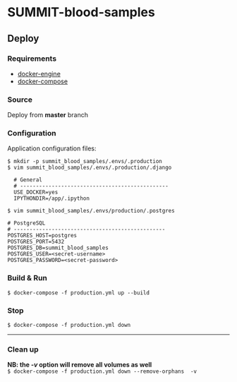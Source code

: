 # SUMMIT-blood-samples 

## Deploy

### Requirements
* [docker-engine](https://docs.docker.com/engine/install/centos/)
* [docker-compose](https://docs.docker.com/compose/install/)

### Source
Deploy from **master** branch 

### Configuration
Application configuration files:  

`$ mkdir -p summit_blood_samples/.envs/.production`  
`$ vim summit_blood_samples/.envs/.production/.django`  

      # General
      # -----------------------------------------------
      USE_DOCKER=yes
      IPYTHONDIR=/app/.ipython

`$ vim summit_blood_samples/.envs/production/.postgres`  

    # PostgreSQL
    # ------------------------------------------------
    POSTGRES_HOST=postgres
    POSTGRES_PORT=5432
    POSTGRES_DB=summit_blood_samples
    POSTGRES_USER=<secret-username>
    POSTGRES_PASSWORD=<secret-password>

### Build & Run
`$ docker-compose -f production.yml up --build`

### Stop
`$ docker-compose -f production.yml down`

-----
### Clean up
**NB: the *-v* option will remove all volumes as well**  
`$ docker-compose -f production.yml down --remove-orphans  -v`
